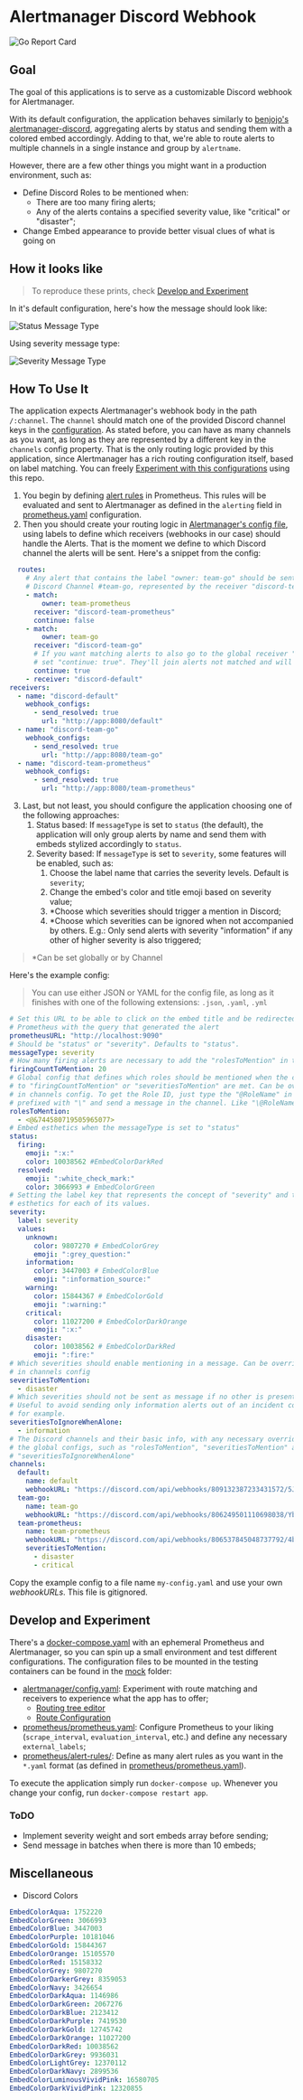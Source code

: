 # Alertmanager Discord Webhook
![Go Report Card](https://goreportcard.com/badge/github.com/masgustavos/alertmanager-discord-webhook?style=flat-square)

## Goal

The goal of this applications is to serve as a customizable Discord webhook for Alertmanager.

With its default configuration, the application behaves similarly to [benjojo's alertmanager-discord](https://github.com/benjojo/alertmanager-discord), aggregating alerts by status and sending them with a colored embed accordingly. Adding to that, we're able to route alerts to multiple channels in a single instance and group by `alertname`.

However, there are a few other things you might want in a production environment, such as:

- Define Discord Roles to be mentioned when:
  - There are too many firing alerts;
  - Any of the alerts contains a specified severity value, like "critical" or "disaster";
- Change Embed appearance to provide better visual clues of what is going on

## How it looks like

> To reproduce these prints, check [Develop and Experiment](#develop-and-experiment)

In it's default configuration, here's how the message should look like:

![Status Message Type](assets/images/status-message-type.png)

Using severity message type:

![Severity Message Type](assets/images/severity-message-type.png)

## How To Use It

The application expects Alertmanager's webhook body in the path `/:channel`. The `channel` should match one of the provided Discord channel keys in the [configuration](#configuration). As stated before, you can have as many channels as you want, as long as they are represented by a different key in the `channels` config property. That is the only routing logic provided by this application, since Alertmanager has a rich routing configuration itself, based on label matching. You can freely [Experiment with this configurations](#develop-and-experiment) using this repo.

1. You begin by defining [alert rules](mock/prometheus/alert-rules/alert-rules.yaml) in Prometheus. This rules will be evaluated and sent to Alertmanager as defined in the `alerting` field in [prometheus.yaml](mock/prometheus/prometheus.yaml) configuration.
2. Then you should create your routing logic in [Alertmanager's config file](mock/alertmanager/config.yaml), using labels to define which receivers (webhooks in our case) should handle the Alerts. That is the moment we define to which Discord channel the alerts will be sent. Here's a snippet from the config:

```yaml
  routes:
    # Any alert that contains the label "owner: team-go" should be sent to the
    # Discord Channel #team-go, represented by the receiver "discord-team-go"
    - match:
        owner: team-prometheus
      receiver: "discord-team-prometheus"
      continue: false
    - match:
        owner: team-go
      receiver: "discord-team-go"
      # If you want matching alerts to also go to the global receiver "discord-default"
      # set "continue: true". They'll join alerts not matched and will be sent together.
      continue: true
    - receiver: "discord-default"
receivers:
  - name: "discord-default"
    webhook_configs:
      - send_resolved: true
        url: "http://app:8080/default"
  - name: "discord-team-go"
    webhook_configs:
      - send_resolved: true
        url: "http://app:8080/team-go"
  - name: "discord-team-prometheus"
    webhook_configs:
      - send_resolved: true
        url: "http://app:8080/team-prometheus"
```

3. Last, but not least, you should configure the application choosing one of the following approaches:
   1. Status based: If `messageType` is set to `status` (the default), the application will only group alerts by name and send them with embeds stylized accordingly to `status`.
   2. Severity based: If `messageType` is set to `severity`, some features will be enabled, such as:
      1. Choose the label name that carries the severity levels. Default is `severity`;
      2. Change the embed's color and title emoji based on severity value;
      3. *Choose which severities should trigger a mention in Discord;
      4. *Choose which severities can be ignored when not accompanied by others. E.g.: Only send alerts with severity "information" if any other of higher severity is also triggered;

> *Can be set globally or by Channel

Here's the example config:

> You can use either JSON or YAML for the config file, as long as it finishes with one of the following extensions: `.json`, `.yaml`, `.yml`

```yaml
# Set this URL to be able to click on the embed title and be redirected to
# Prometheus with the query that generated the alert
prometheusURL: "http://localhost:9090"
# Should be "status" or "severity". Defaults to "status".
messageType: severity
# How many firing alerts are necessary to add the "rolesToMention" in the message
firingCountToMention: 20
# Global config that defines which roles should be mentioned when the conditions
# to "firingCountToMention" or "severitiesToMention" are met. Can be overridden
# in channels config. To get the Role ID, just type the "@RoleName" in Discord
# prefixed with "\" and send a message in the channel. Like "\@RoleName"
rolesToMention:
  - <@&744580719505965077>
# Embed esthetics when the messageType is set to "status"
status:
  firing:
    emoji: ":x:"
    color: 10038562 #EmbedColorDarkRed
  resolved:
    emoji: ":white_check_mark:"
    color: 3066993 # EmbedColorGreen
# Setting the label key that represents the concept of "severity" and the
# esthetics for each of its values.
severity:
  label: severity
  values:
    unknown:
      color: 9807270 # EmbedColorGrey
      emoji: ":grey_question:"
    information:
      color: 3447003 # EmbedColorBlue
      emoji: ":information_source:"
    warning:
      color: 15844367 # EmbedColorGold
      emoji: ":warning:"
    critical:
      color: 11027200 # EmbedColorDarkOrange
      emoji: ":x:"
    disaster:
      color: 10038562 # EmbedColorDarkRed
      emoji: ":fire:"
# Which severities should enable mentioning in a message. Can be overriden
# in channels config
severitiesToMention:
  - disaster
# Which severities should not be sent as message if no other is present.
# Useful to avoid sending only information alerts out of an incident context,
# for example.
severitiesToIgnoreWhenAlone:
  - information
# The Discord channels and their basic info, with any necessary overrides from
# the global configs, such as "rolesToMention", "severitiesToMention" and
# "severitiesToIgnoreWhenAlone"
channels:
  default:
    name: default
    webhookURL: "https://discord.com/api/webhooks/809132387233431572/5JfB6aCqwAcCtl373q5hVR7Ba69mJ_GmKUbZdn_Ml172O5xIeqSF_7yRweJY3wZT3bZz"
  team-go:
    name: team-go
    webhookURL: "https://discord.com/api/webhooks/806249501110698038/YbG6dErH5NZvjgOHtV-bMyE29A9LK3c2mP5X79PmRkK6UMejAjdpJeNOpud-7wOPZsge"
  team-prometheus:
    name: team-prometheus
    webhookURL: "https://discord.com/api/webhooks/806537845048737792/4bylYwmt4MUewAFCdquKnG6famTItSL0kmNpPLvu9x283yvd7yHjrFNYgj-B5D-OD0MG"
    severitiesToMention:
      - disaster
      - critical
```

Copy the example config to a file name `my-config.yaml` and use your own *webhookURLs*. This file is gitignored.

## Develop and Experiment

There's a [docker-compose.yaml](docker-compose.yaml) with an ephemeral Prometheus and Alertmanager, so you can spin up a small environment and test different configurations. The configuration files to be mounted in the testing containers can be found in the [mock](mock/) folder:

- [alertmanager/config.yaml](mock/alertmanager/config.yaml): Experiment with route matching and receivers to experience what the app has to offer;
  - [Routing tree editor](https://www.prometheus.io/webtools/alerting/routing-tree-editor/)
  - [Route Configuration](https://prometheus.io/docs/alerting/latest/configuration/#route)
- [prometheus/prometheus.yaml](mock/prometheus/prometheus.yaml): Configure Prometheus to your liking (`scrape_interval`, `evaluation_interval`, etc.) and define any necessary `external_labels`;
- [prometheus/alert-rules/](mock/prometheus/alert-rules/): Define as many alert rules as you want in the `*.yaml` format (as defined in [prometheus/prometheus.yaml](mock/prometheus/prometheus.yaml)).

To execute the application simply run `docker-compose up`. Whenever you change your config, run `docker-compose restart app`.

### ToDO

- Implement severity weight and sort embeds array before sending;
- Send message in batches when there is more than 10 embeds;

## Miscellaneous

- Discord Colors

```yaml
EmbedColorAqua: 1752220
EmbedColorGreen: 3066993
EmbedColorBlue: 3447003
EmbedColorPurple: 10181046
EmbedColorGold: 15844367
EmbedColorOrange: 15105570
EmbedColorRed: 15158332
EmbedColorGrey: 9807270
EmbedColorDarkerGrey: 8359053
EmbedColorNavy: 3426654
EmbedColorDarkAqua: 1146986
EmbedColorDarkGreen: 2067276
EmbedColorDarkBlue: 2123412
EmbedColorDarkPurple: 7419530
EmbedColorDarkGold: 12745742
EmbedColorDarkOrange: 11027200
EmbedColorDarkRed: 10038562
EmbedColorDarkGrey: 9936031
EmbedColorLightGrey: 12370112
EmbedColorDarkNavy: 2899536
EmbedColorLuminousVividPink: 16580705
EmbedColorDarkVividPink: 12320855
```
